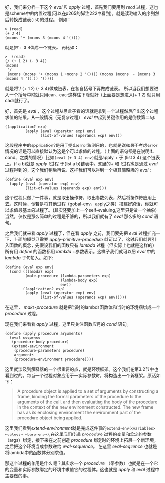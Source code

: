 好，我们来分析一下这个 *eval* 和 *apply* 过程，首先我们要用到 *read* 过程，这也是scheme中的内置过程(可以在p265的脚注222中看到)。就是读取输入的序列然后转换成链表(list)的过程。
例如：

	> (read)
	(+ 3 4)
	(mcons '+ (mcons 3 (mcons 4 '())))

就是把'+ 3 4做成一个链表。
再比如：

	>  (read)
	(/ (+ 1 2) (- 3 4))
	(mcons
	 '/
	 (mcons (mcons '+ (mcons 1 (mcons 2 '()))) (mcons (mcons '- (mcons 3 (mcons 4 '()))) '())))
就是将'/ (+ 1 2) (- 3 4)做成链表，在各自括号下再做成链表。
所以当我们想要进入一个括号中时就只用car、cadr这样往下降就好（上面要是想进入(+ 1 2) 就只用cadr就行了。

好，首先是 *eval* ，这个过程从黑盒子看的话就是拿到一个过程然后产出这个过程求值的结果。从一般情况（无复杂过程） *eval* 中起到关键作用的是倒数第二句:

	((application? exp)
	         (apply (eval (operator exp) env)
	                (list-of-values (operands exp) env)))

这段程序中的application?是用于提出error监测用的，也就是说如果不考虑error情况的话是可以直接默认为这是个可以求值的过程。（上面的语句都是在说明if、cond、之类的情况）比如`(eval (+ 3 4) env)`就是apply + 于 (list 3 4) 这个链表上。(f a b)就是 *apply* f过程 于(list a b)链表中。这里的+ 和 f过程也是通过 *eval* 过程得到的，这个我们稍后再说。这样我们可以得到一个极其简略版的 *eval* :	

	(define (eval exp env)
	  (apply (eval (operator exp) env)
	         (list-of-values (operands exp) env)))

这个过程只做了一件事，就是取出操作符，取出参数列表，然后将操作符应用上去。这时候，你若是将其他过程（gobal-env，apply之类）搭建好的话，你就可以求值最基本的过程了。(其实还要加上一个self-evaluing,这里只是做一个抽象)
当然，仅仅是那么简单的过程是不够的，所以我们就有了 *eval* 那么多的 *cond* 语句。

之后我们就来看 *apply* 过程了，但在看 *apply* 之前，我们要先把 *eval* 过程扩充一下，上面的模型只需要 *apply-primitive-procedure* 就可以了。这时我们就要引入函数的概念，先假设我们的函数只有  *lambda* 过程（但实际上也就是这样的）所有用 *define* 的函数都用 *lambda* +参数表示。这样子我们就可以把 *eval* 中的 *lambda* 子句加入。如下:

	(define (eval exp env)
	  (cond ((lambda? exp)
	         (make-procedure (lambda-parameters exp)
	                         (lambda-body exp)
	                         env))
	        ((application? exp)
	         (apply (eval (operator exp) env)
	                (list-of-values (operands exp) env)))))

在这里， *make-procedure* 就是把当时的lambda函数体和当时的环境捆绑成一个 *procedure* 过程。

现在我们来看看 *apply* 过程，这里只关注函数应用的 *cond* 语句。

	(define (apply procedure arguments)
	  (eval-sequence
	   (procedure-body procedure)
	   (extend-environment
	    (procedure-parameters procedure)
	    arguments
	    (procedure-environment procedure))))

这里就涉及到解释器的一个很重要的点，就是环境框架。这个我们在第3.2节中也看到过的。每当一个过程对象应用于一实际参数时，将构造出一个新框架。原话如下：
>A procedure object is applied to a set of arguments by constructing a frame, binding the formal parameters of the procedure to the arguments of the call, and then evaluating the body of the procedure in the context of the new environment constructed. The new frame has as its enclosing environment the environment part of the procedure object being applied.

这里我们看到*extend-environment*就是完成这件事的`extend-env(<variables> <values> <base-env>)`,在这里我们传递 *procedure* 过程的变量和给定的参数（args）绑定，接下来在之前创造 *procedure* 绑定时的环境上拓展一个新环境，之后把这个环境当成参数递给 *eval-sequence*。
在这里 *eval-sequence* 也就是将lambda中的函数体分别求值。

那这个过程的作用是什么呢？其实求一个 *procedure* （带参数）也就是在一个它的变量和实际参数绑定的环境中求值它的过程体。这也就是 *apply* 和 *eval* 过程中主要做的事。